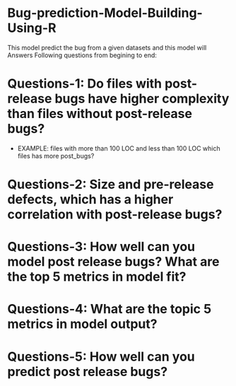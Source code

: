 # Bug-prediction-Model-Building-Using-R

This model predict the bug from a given datasets and this model will Answers Following questions from begining to end: 

# Questions-1: Do files with post-release bugs have higher complexity than files without post-release bugs? 
 - EXAMPLE: files with more than 100 LOC and less than 100 LOC which files has more post_bugs?
# Questions-2: Size and pre-release defects, which has a higher correlation with post-release bugs?
# Questions-3: How well can you model post release bugs? What are the top 5 metrics in model fit? 
# Questions-4: What are the topic 5 metrics in model output?
# Questions-5: How well can you predict post release bugs? 
